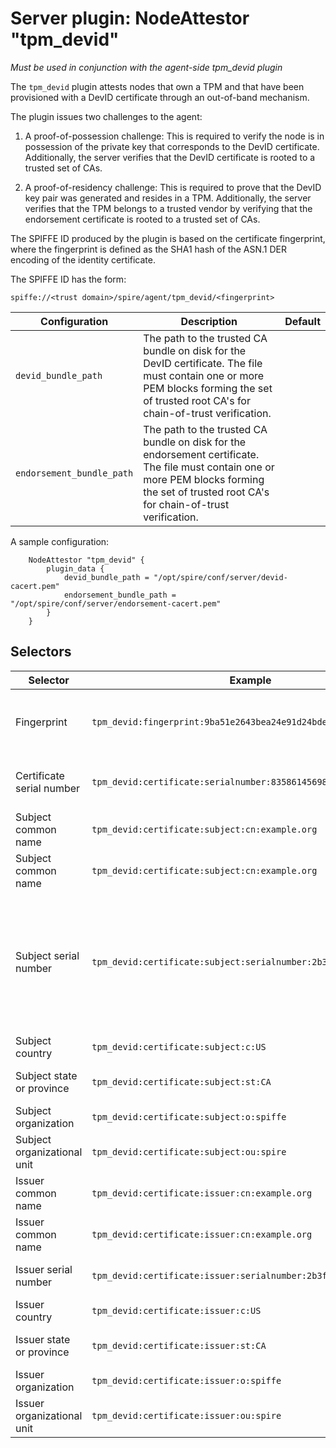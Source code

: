 # Server plugin: NodeAttestor "tpm_devid"

*Must be used in conjunction with the agent-side tpm_devid plugin*

The `tpm_devid` plugin attests nodes that own a TPM
and that have been provisioned with a DevID certificate through an out-of-band 
mechanism. 

The plugin issues two challenges to the agent:

1. A proof-of-possession challenge: This is required to verify the node is in 
possession of the private key that corresponds to the DevID certificate. 
Additionally, the server verifies that the DevID certificate  is rooted to
a trusted set of CAs.

2. A proof-of-residency challenge: This is required to prove that the DevID 
key pair was generated and resides in a TPM. Additionally, the server verifies 
that the TPM belongs to a trusted vendor by verifying that the endorsement 
certificate is rooted to a trusted set of CAs.


The SPIFFE ID produced by the plugin is based on the certificate fingerprint,
where the fingerprint is defined as the SHA1 hash of the ASN.1 DER encoding of
the identity certificate. 

The SPIFFE ID has the form:

```
spiffe://<trust domain>/spire/agent/tpm_devid/<fingerprint>
```


| Configuration 			| Description | Default                 |
| -------------------------	| ----------- | ----------------------- |
| `devid_bundle_path` 		| The path to the trusted CA bundle on disk for the DevID certificate. The file must contain one or more PEM blocks forming the set of trusted root CA's for chain-of-trust verification. | |
| `endorsement_bundle_path` | The path to the trusted CA bundle on disk for the endorsement certificate. The file must contain one or more PEM blocks forming the set of trusted root CA's for chain-of-trust verification. | |


A sample configuration:

```
	NodeAttestor "tpm_devid" {
		plugin_data {
			devid_bundle_path = "/opt/spire/conf/server/devid-cacert.pem"
			endorsement_bundle_path = "/opt/spire/conf/server/endorsement-cacert.pem"
		}
	}
```

## Selectors

| Selector                  	| Example															| Description						|
| ---------------------------- 	| -----------------------------------------------------------------	| ---------------------------------	|
| Fingerprint					|`tpm_devid:fingerprint:9ba51e2643bea24e91d24bdec3a1aaf8e967b6e5`	| The certificate SHA1 fingerprint as a hex string.|
| Certificate serial number		|`tpm_devid:certificate:serialnumber:835861456985135479204994168`	| The certificate serial number.	| 
| Subject common name			|`tpm_devid:certificate:subject:cn:example.org`						| The subject's common name.		|
| Subject common name			|`tpm_devid:certificate:subject:cn:example.org`						| The subject's common name.		|
| Subject serial number			|`tpm_devid:certificate:subject:serialnumber:2b3fac84e7c7a70bac8`	| The subject's serial number. DevIDs certificates should populate this attribute with the device’s unique serial number.|
| Subject country 				|`tpm_devid:certificate:subject:c:US`								| The subject's country.			|
| Subject state or province		|`tpm_devid:certificate:subject:st:CA`								| The subject's state or province.	|
| Subject organization 			|`tpm_devid:certificate:subject:o:spiffe`							| The subject's organization.		|
| Subject organizational unit	|`tpm_devid:certificate:subject:ou:spire`							| The subject's organizational unit.|
| Issuer common name			|`tpm_devid:certificate:issuer:cn:example.org`						| The issuer's common name.			|
| Issuer common name			|`tpm_devid:certificate:issuer:cn:example.org`						| The issuer's common name.			|
| Issuer serial number			|`tpm_devid:certificate:issuer:serialnumber:2b3fac84e7c7a70bac8`	| The issuer's serial number.		|
| Issuer country 				|`tpm_devid:certificate:issuer:c:US`								| The issuer's country.				|
| Issuer state or province		|`tpm_devid:certificate:issuer:st:CA`								| The issuer's state or province.	|
| Issuer organization 			|`tpm_devid:certificate:issuer:o:spiffe`							| The issuer's organization.		|
| Issuer organizational unit	|`tpm_devid:certificate:issuer:ou:spire`							| The issuer's organizational unit.	|
